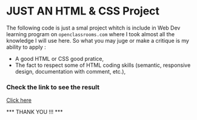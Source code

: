 # JUST AN HTML & CSS Project
The following code is just a smal project whitch is include in Web Dev learning program on <code>openclassrooms.com</code> where I took almost all the knowledge I will use here.
So what you may juge or make a critique is my ability to apply :
- A good HTML or CSS good pratice,
- The fact to respect some of HTML coding skills (semantic, responsive design, documentation with comment, etc.),

### Check the link to see the result
[Click here](https://ernest-nde.github.io/booki/)


*** THANK YOU !!! ***